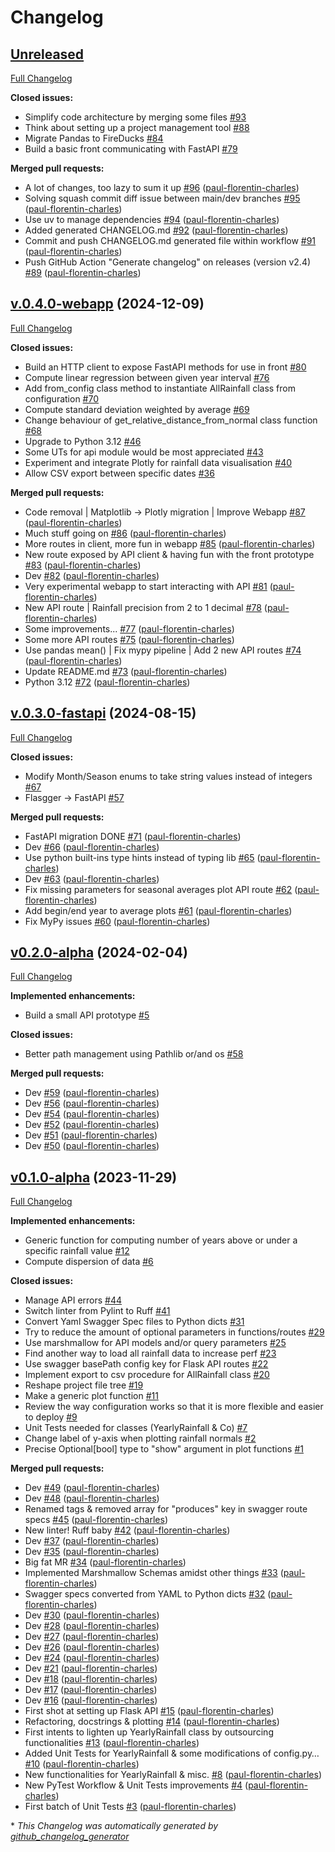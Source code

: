 # Changelog

## [Unreleased](https://github.com/paul-florentin-charles/bcn-rainfall-models/tree/HEAD)

[Full Changelog](https://github.com/paul-florentin-charles/bcn-rainfall-models/compare/v.0.4.0-webapp...HEAD)

**Closed issues:**

- Simplify code architecture by merging some files [\#93](https://github.com/paul-florentin-charles/bcn-rainfall-models/issues/93)
- Think about setting up a project management tool [\#88](https://github.com/paul-florentin-charles/bcn-rainfall-models/issues/88)
- Migrate Pandas to FireDucks [\#84](https://github.com/paul-florentin-charles/bcn-rainfall-models/issues/84)
- Build a basic front communicating with FastAPI [\#79](https://github.com/paul-florentin-charles/bcn-rainfall-models/issues/79)

**Merged pull requests:**

- A lot of changes, too lazy to sum it up [\#96](https://github.com/paul-florentin-charles/bcn-rainfall-models/pull/96) ([paul-florentin-charles](https://github.com/paul-florentin-charles))
- Solving squash commit diff issue between main/dev branches [\#95](https://github.com/paul-florentin-charles/bcn-rainfall-models/pull/95) ([paul-florentin-charles](https://github.com/paul-florentin-charles))
- Use uv to manage dependencies [\#94](https://github.com/paul-florentin-charles/bcn-rainfall-models/pull/94) ([paul-florentin-charles](https://github.com/paul-florentin-charles))
- Added generated CHANGELOG.md [\#92](https://github.com/paul-florentin-charles/bcn-rainfall-models/pull/92) ([paul-florentin-charles](https://github.com/paul-florentin-charles))
- Commit and push CHANGELOG.md generated file within workflow [\#91](https://github.com/paul-florentin-charles/bcn-rainfall-models/pull/91) ([paul-florentin-charles](https://github.com/paul-florentin-charles))
- Push GitHub Action "Generate changelog" on releases \(version v2.4\) [\#89](https://github.com/paul-florentin-charles/bcn-rainfall-models/pull/89) ([paul-florentin-charles](https://github.com/paul-florentin-charles))

## [v.0.4.0-webapp](https://github.com/paul-florentin-charles/bcn-rainfall-models/tree/v.0.4.0-webapp) (2024-12-09)

[Full Changelog](https://github.com/paul-florentin-charles/bcn-rainfall-models/compare/v.0.3.0-fastapi...v.0.4.0-webapp)

**Closed issues:**

- Build an HTTP client to expose FastAPI methods for use in front [\#80](https://github.com/paul-florentin-charles/bcn-rainfall-models/issues/80)
- Compute linear regression between given year interval [\#76](https://github.com/paul-florentin-charles/bcn-rainfall-models/issues/76)
- Add from\_config class method to instantiate AllRainfall class from configuration [\#70](https://github.com/paul-florentin-charles/bcn-rainfall-models/issues/70)
- Compute standard deviation weighted by average [\#69](https://github.com/paul-florentin-charles/bcn-rainfall-models/issues/69)
- Change behaviour of get\_relative\_distance\_from\_normal class function [\#68](https://github.com/paul-florentin-charles/bcn-rainfall-models/issues/68)
- Upgrade to Python 3.12 [\#46](https://github.com/paul-florentin-charles/bcn-rainfall-models/issues/46)
- Some UTs for api module would be most appreciated [\#43](https://github.com/paul-florentin-charles/bcn-rainfall-models/issues/43)
- Experiment and integrate Plotly for rainfall data visualisation [\#40](https://github.com/paul-florentin-charles/bcn-rainfall-models/issues/40)
- Allow CSV export between specific dates [\#36](https://github.com/paul-florentin-charles/bcn-rainfall-models/issues/36)

**Merged pull requests:**

- Code removal | Matplotlib -\> Plotly migration | Improve Webapp [\#87](https://github.com/paul-florentin-charles/bcn-rainfall-models/pull/87) ([paul-florentin-charles](https://github.com/paul-florentin-charles))
- Much stuff going on [\#86](https://github.com/paul-florentin-charles/bcn-rainfall-models/pull/86) ([paul-florentin-charles](https://github.com/paul-florentin-charles))
- More routes in client, more fun in webapp [\#85](https://github.com/paul-florentin-charles/bcn-rainfall-models/pull/85) ([paul-florentin-charles](https://github.com/paul-florentin-charles))
- New route exposed by API client & having fun with the front prototype [\#83](https://github.com/paul-florentin-charles/bcn-rainfall-models/pull/83) ([paul-florentin-charles](https://github.com/paul-florentin-charles))
- Dev [\#82](https://github.com/paul-florentin-charles/bcn-rainfall-models/pull/82) ([paul-florentin-charles](https://github.com/paul-florentin-charles))
- Very experimental webapp to start interacting with API [\#81](https://github.com/paul-florentin-charles/bcn-rainfall-models/pull/81) ([paul-florentin-charles](https://github.com/paul-florentin-charles))
- New API route | Rainfall precision from 2 to 1 decimal [\#78](https://github.com/paul-florentin-charles/bcn-rainfall-models/pull/78) ([paul-florentin-charles](https://github.com/paul-florentin-charles))
- Some improvements... [\#77](https://github.com/paul-florentin-charles/bcn-rainfall-models/pull/77) ([paul-florentin-charles](https://github.com/paul-florentin-charles))
- Some more API routes [\#75](https://github.com/paul-florentin-charles/bcn-rainfall-models/pull/75) ([paul-florentin-charles](https://github.com/paul-florentin-charles))
- Use pandas mean\(\) | Fix mypy pipeline | Add 2 new API routes [\#74](https://github.com/paul-florentin-charles/bcn-rainfall-models/pull/74) ([paul-florentin-charles](https://github.com/paul-florentin-charles))
- Update README.md [\#73](https://github.com/paul-florentin-charles/bcn-rainfall-models/pull/73) ([paul-florentin-charles](https://github.com/paul-florentin-charles))
- Python 3.12 [\#72](https://github.com/paul-florentin-charles/bcn-rainfall-models/pull/72) ([paul-florentin-charles](https://github.com/paul-florentin-charles))

## [v.0.3.0-fastapi](https://github.com/paul-florentin-charles/bcn-rainfall-models/tree/v.0.3.0-fastapi) (2024-08-15)

[Full Changelog](https://github.com/paul-florentin-charles/bcn-rainfall-models/compare/v0.2.0-alpha...v.0.3.0-fastapi)

**Closed issues:**

- Modify Month/Season enums to take string values instead of integers [\#67](https://github.com/paul-florentin-charles/bcn-rainfall-models/issues/67)
- Flasgger -\> FastAPI [\#57](https://github.com/paul-florentin-charles/bcn-rainfall-models/issues/57)

**Merged pull requests:**

- FastAPI migration DONE [\#71](https://github.com/paul-florentin-charles/bcn-rainfall-models/pull/71) ([paul-florentin-charles](https://github.com/paul-florentin-charles))
- Dev [\#66](https://github.com/paul-florentin-charles/bcn-rainfall-models/pull/66) ([paul-florentin-charles](https://github.com/paul-florentin-charles))
- Use python built-ins type hints instead of typing lib [\#65](https://github.com/paul-florentin-charles/bcn-rainfall-models/pull/65) ([paul-florentin-charles](https://github.com/paul-florentin-charles))
- Dev [\#63](https://github.com/paul-florentin-charles/bcn-rainfall-models/pull/63) ([paul-florentin-charles](https://github.com/paul-florentin-charles))
- Fix missing parameters for seasonal averages plot API route [\#62](https://github.com/paul-florentin-charles/bcn-rainfall-models/pull/62) ([paul-florentin-charles](https://github.com/paul-florentin-charles))
- Add begin/end year to average plots [\#61](https://github.com/paul-florentin-charles/bcn-rainfall-models/pull/61) ([paul-florentin-charles](https://github.com/paul-florentin-charles))
- Fix MyPy issues [\#60](https://github.com/paul-florentin-charles/bcn-rainfall-models/pull/60) ([paul-florentin-charles](https://github.com/paul-florentin-charles))

## [v0.2.0-alpha](https://github.com/paul-florentin-charles/bcn-rainfall-models/tree/v0.2.0-alpha) (2024-02-04)

[Full Changelog](https://github.com/paul-florentin-charles/bcn-rainfall-models/compare/v0.1.0-alpha...v0.2.0-alpha)

**Implemented enhancements:**

- Build a small API prototype [\#5](https://github.com/paul-florentin-charles/bcn-rainfall-models/issues/5)

**Closed issues:**

- Better path management using Pathlib or/and os [\#58](https://github.com/paul-florentin-charles/bcn-rainfall-models/issues/58)

**Merged pull requests:**

- Dev [\#59](https://github.com/paul-florentin-charles/bcn-rainfall-models/pull/59) ([paul-florentin-charles](https://github.com/paul-florentin-charles))
- Dev [\#56](https://github.com/paul-florentin-charles/bcn-rainfall-models/pull/56) ([paul-florentin-charles](https://github.com/paul-florentin-charles))
- Dev [\#54](https://github.com/paul-florentin-charles/bcn-rainfall-models/pull/54) ([paul-florentin-charles](https://github.com/paul-florentin-charles))
- Dev [\#52](https://github.com/paul-florentin-charles/bcn-rainfall-models/pull/52) ([paul-florentin-charles](https://github.com/paul-florentin-charles))
- Dev [\#51](https://github.com/paul-florentin-charles/bcn-rainfall-models/pull/51) ([paul-florentin-charles](https://github.com/paul-florentin-charles))
- Dev [\#50](https://github.com/paul-florentin-charles/bcn-rainfall-models/pull/50) ([paul-florentin-charles](https://github.com/paul-florentin-charles))

## [v0.1.0-alpha](https://github.com/paul-florentin-charles/bcn-rainfall-models/tree/v0.1.0-alpha) (2023-11-29)

[Full Changelog](https://github.com/paul-florentin-charles/bcn-rainfall-models/compare/3b8de199a7a0021a97b612e88ac4a870b69a6018...v0.1.0-alpha)

**Implemented enhancements:**

- Generic function for computing number of years above or under a specific rainfall value [\#12](https://github.com/paul-florentin-charles/bcn-rainfall-models/issues/12)
- Compute dispersion of data [\#6](https://github.com/paul-florentin-charles/bcn-rainfall-models/issues/6)

**Closed issues:**

- Manage API errors [\#44](https://github.com/paul-florentin-charles/bcn-rainfall-models/issues/44)
- Switch linter from Pylint to Ruff [\#41](https://github.com/paul-florentin-charles/bcn-rainfall-models/issues/41)
- Convert Yaml Swagger Spec files to Python dicts [\#31](https://github.com/paul-florentin-charles/bcn-rainfall-models/issues/31)
- Try to reduce the amount of optional parameters in functions/routes [\#29](https://github.com/paul-florentin-charles/bcn-rainfall-models/issues/29)
- Use marshmallow for API models and/or query parameters [\#25](https://github.com/paul-florentin-charles/bcn-rainfall-models/issues/25)
- Find another way to load all rainfall data to increase perf [\#23](https://github.com/paul-florentin-charles/bcn-rainfall-models/issues/23)
- Use swagger basePath config key for Flask API routes [\#22](https://github.com/paul-florentin-charles/bcn-rainfall-models/issues/22)
- Implement export to csv procedure for AllRainfall class [\#20](https://github.com/paul-florentin-charles/bcn-rainfall-models/issues/20)
- Reshape project file tree [\#19](https://github.com/paul-florentin-charles/bcn-rainfall-models/issues/19)
- Make a generic plot function [\#11](https://github.com/paul-florentin-charles/bcn-rainfall-models/issues/11)
- Review the way configuration works so that it is more flexible and easier to deploy [\#9](https://github.com/paul-florentin-charles/bcn-rainfall-models/issues/9)
- Unit Tests needed for classes \(YearlyRainfall & Co\) [\#7](https://github.com/paul-florentin-charles/bcn-rainfall-models/issues/7)
- Change label of y-axis when plotting rainfall normals [\#2](https://github.com/paul-florentin-charles/bcn-rainfall-models/issues/2)
- Precise Optional\[bool\] type to "show" argument in plot functions [\#1](https://github.com/paul-florentin-charles/bcn-rainfall-models/issues/1)

**Merged pull requests:**

- Dev [\#49](https://github.com/paul-florentin-charles/bcn-rainfall-models/pull/49) ([paul-florentin-charles](https://github.com/paul-florentin-charles))
- Dev [\#48](https://github.com/paul-florentin-charles/bcn-rainfall-models/pull/48) ([paul-florentin-charles](https://github.com/paul-florentin-charles))
- Renamed tags & removed array for "produces" key in swagger route specs [\#45](https://github.com/paul-florentin-charles/bcn-rainfall-models/pull/45) ([paul-florentin-charles](https://github.com/paul-florentin-charles))
- New linter! Ruff baby [\#42](https://github.com/paul-florentin-charles/bcn-rainfall-models/pull/42) ([paul-florentin-charles](https://github.com/paul-florentin-charles))
- Dev [\#37](https://github.com/paul-florentin-charles/bcn-rainfall-models/pull/37) ([paul-florentin-charles](https://github.com/paul-florentin-charles))
- Dev [\#35](https://github.com/paul-florentin-charles/bcn-rainfall-models/pull/35) ([paul-florentin-charles](https://github.com/paul-florentin-charles))
- Big fat MR [\#34](https://github.com/paul-florentin-charles/bcn-rainfall-models/pull/34) ([paul-florentin-charles](https://github.com/paul-florentin-charles))
- Implemented Marshmallow Schemas amidst other things [\#33](https://github.com/paul-florentin-charles/bcn-rainfall-models/pull/33) ([paul-florentin-charles](https://github.com/paul-florentin-charles))
- Swagger specs converted from YAML to Python dicts [\#32](https://github.com/paul-florentin-charles/bcn-rainfall-models/pull/32) ([paul-florentin-charles](https://github.com/paul-florentin-charles))
- Dev [\#30](https://github.com/paul-florentin-charles/bcn-rainfall-models/pull/30) ([paul-florentin-charles](https://github.com/paul-florentin-charles))
- Dev [\#28](https://github.com/paul-florentin-charles/bcn-rainfall-models/pull/28) ([paul-florentin-charles](https://github.com/paul-florentin-charles))
- Dev [\#27](https://github.com/paul-florentin-charles/bcn-rainfall-models/pull/27) ([paul-florentin-charles](https://github.com/paul-florentin-charles))
- Dev [\#26](https://github.com/paul-florentin-charles/bcn-rainfall-models/pull/26) ([paul-florentin-charles](https://github.com/paul-florentin-charles))
- Dev [\#24](https://github.com/paul-florentin-charles/bcn-rainfall-models/pull/24) ([paul-florentin-charles](https://github.com/paul-florentin-charles))
- Dev [\#21](https://github.com/paul-florentin-charles/bcn-rainfall-models/pull/21) ([paul-florentin-charles](https://github.com/paul-florentin-charles))
- Dev [\#18](https://github.com/paul-florentin-charles/bcn-rainfall-models/pull/18) ([paul-florentin-charles](https://github.com/paul-florentin-charles))
- Dev [\#17](https://github.com/paul-florentin-charles/bcn-rainfall-models/pull/17) ([paul-florentin-charles](https://github.com/paul-florentin-charles))
- Dev [\#16](https://github.com/paul-florentin-charles/bcn-rainfall-models/pull/16) ([paul-florentin-charles](https://github.com/paul-florentin-charles))
- First shot at setting up Flask API [\#15](https://github.com/paul-florentin-charles/bcn-rainfall-models/pull/15) ([paul-florentin-charles](https://github.com/paul-florentin-charles))
- Refactoring, docstrings & plotting [\#14](https://github.com/paul-florentin-charles/bcn-rainfall-models/pull/14) ([paul-florentin-charles](https://github.com/paul-florentin-charles))
- First intents to lighten up YearlyRainfall class by outsourcing functionalities [\#13](https://github.com/paul-florentin-charles/bcn-rainfall-models/pull/13) ([paul-florentin-charles](https://github.com/paul-florentin-charles))
- Added Unit Tests for YearlyRainfall & some modifications of config.py… [\#10](https://github.com/paul-florentin-charles/bcn-rainfall-models/pull/10) ([paul-florentin-charles](https://github.com/paul-florentin-charles))
- New functionalities for YearlyRainfall & misc. [\#8](https://github.com/paul-florentin-charles/bcn-rainfall-models/pull/8) ([paul-florentin-charles](https://github.com/paul-florentin-charles))
- New PyTest Workflow & Unit Tests improvements  [\#4](https://github.com/paul-florentin-charles/bcn-rainfall-models/pull/4) ([paul-florentin-charles](https://github.com/paul-florentin-charles))
- First batch of Unit Tests [\#3](https://github.com/paul-florentin-charles/bcn-rainfall-models/pull/3) ([paul-florentin-charles](https://github.com/paul-florentin-charles))



\* *This Changelog was automatically generated by [github_changelog_generator](https://github.com/github-changelog-generator/github-changelog-generator)*
